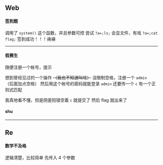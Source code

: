 ## Web
#### 签到题
调用了 `system()` 这个函数，并且参数可控
尝试 `?a=;ls;` 会显文件，有戏
`?a=;cat flag;` 
签到成功！！！~~流泪~~

----
#### 假赛生
随便注册一个帐号，提示

想到曾经见过的一个操作 ~~（我也不知道叫啥）~~
没限制空格，注册一个 `admin     ` （后面加点空格）
然后用这个帐号的密码就能登录 `admin`
还要传一个 `c` 有一个正则式匹配

我真地看不懂，但是阴差阳错空着 `c` 就提交了
然后 flag 就出来了

#### shu
----
## Re
#### 数学不及格
逻辑清楚，比较简单
先传入 4 个参数
<!--stackedit_data:
eyJoaXN0b3J5IjpbLTEwNjY4OTAyOF19
-->